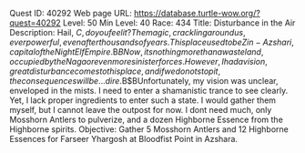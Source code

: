 Quest ID: 40292
Web page URL: https://database.turtle-wow.org/?quest=40292
Level: 50
Min Level: 40
Race: 434
Title: Disturbance in the Air
Description: Hail, $C, do you feel it? The magic, crackling around us, ever powerful, even after thousands of years. This place used to be Zin-Azshari, capital of the Night Elf Empire.$B$BNow, its nothing more than a wasteland, occupied by the Naga or even more sinister forces. However, I had a vision, great disturbance comes to this place, and if we do not stop it, the consequences will be... dire.$B$BUnfortunately, my vision was unclear, enveloped in the mists. I need to enter a shamanistic trance to see clearly. Yet, I lack proper ingredients to enter such a state. I would gather them myself, but I cannot leave the outpost for now. I dont need much, only Mosshorn Antlers to pulverize, and a dozen Highborne Essence from the Highborne spirits.
Objective: Gather 5 Mosshorn Antlers and 12 Highborne Essences for Farseer Yhargosh at Bloodfist Point in Azshara.

